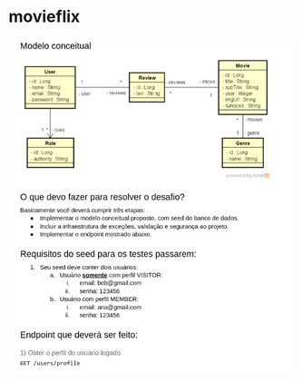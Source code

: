 # movieflix

![Diagrama de Classes Implementado no Projeto](https://github.com/gustavodinniz/movieflix/blob/master/img/cap04-desafio.png)

